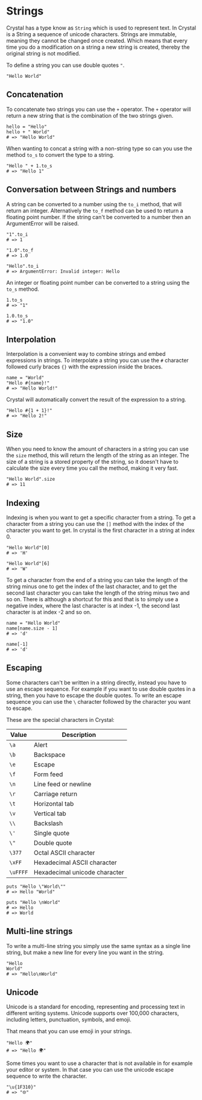 # Strings

Crystal has a type know as `String` which is used to represent text.
In Crystal is a String a sequence of unicode characters.
Strings are immutable, meaning they cannot be changed once created.
Which means that every time you do a modification on a string a new string is created, thereby the original string is not modified.

To define a string you can use double quotes `"`.

```crystal
"Hello World"
```

## Concatenation

To concatenate two strings you can use the `+` operator.
The `+` operator will return a new string that is the combination of the two strings given.

```crystal
hello = "Hello"
hello + " World"
# => "Hello World"
```

When wanting to concat a string with a non-string type so can you use the method `to_s` to convert the type to a string.

```crystal
"Hello " + 1.to_s
# => "Hello 1"
```

## Conversation between Strings and numbers

A string can be converted to a number using the `to_i` method, that will return an integer.
Alternatively the `to_f` method can be used to return a floating point number.
If the string can't be converted to a number then an ArgumentError will be raised.

```crystal
"1".to_i
# => 1

"1.0".to_f
# => 1.0

"Hello".to_i
# => ArgumentError: Invalid integer: Hello
```

An integer or floating point number can be converted to a string using the `to_s` method.

```crystal
1.to_s
# => "1"

1.0.to_s
# => "1.0"
```

## Interpolation

Interpolation is a convenient way to combine strings and embed expressions in strings.
To interpolate a string you can use the `#` character followed curly braces `{}` with the expression inside the braces.

```crystal
name = "World"
"Hello #{name}!"
# => "Hello World!"
```

Crystal will automatically convert the result of the expression to a string.

```crystal
"Hello #{1 + 1}!"
# => "Hello 2!"
```

## Size

When you need to know the amount of characters in a string you can use the `size` method, this will return the length of the string as an integer.
The size of a string is a stored property of the string, so it doesn't have to calculate the size every time you call the method, making it very fast.

```crystal
"Hello World".size
# => 11
```

## Indexing

Indexing is when you want to get a specific character from a string.
To get a character from a string you can use the `[]` method with the index of the character you want to get.
In crystal is the first character in a string at index 0.

```crystal
"Hello World"[0]
# => 'H'

"Hello World"[6]
# => 'W'
```

To get a character from the end of a string you can take the length of the string minus one to get the index of the last character, and to get the second last character you can take the length of the string minus two and so on.
There is although a shortcut for this and that is to simply use a negative index, where the last character is at index -1, the second last character is at index -2 and so on.

```crystal
name = "Hello World"
name[name.size - 1]
# => 'd'

name[-1]
# => 'd'
```

## Escaping

Some characters can't be written in a string directly, instead you have to use an escape sequence.
For example if you want to use double quotes in a string, then you have to escape the double quotes.
To write an escape sequence you can use the `\` character followed by the character you want to escape.

These are the special characters in Crystal:

| Value    | Description                   |
| -------- | ----------------------------- |
| `\a`     | Alert                         |
| `\b`     | Backspace                     |
| `\e`     | Escape                        |
| `\f`     | Form feed                     |
| `\n`     | Line feed or newline          |
| `\r`     | Carriage return               |
| `\t`     | Horizontal tab                |
| `\v`     | Vertical tab                  |
| `\\`     | Backslash                     |
| `\'`     | Single quote                  |
| `\"`     | Double quote                  |
| `\377`   | Octal ASCII character         |
| `\xFF`   | Hexadecimal ASCII character   |
| `\uFFFF` | Hexadecimal unicode character |

```crystal
puts "Hello \"World\""
# => Hello "World"

puts "Hello \nWorld"
# => Hello
# => World
```

## Multi-line strings

To write a multi-line string you simply use the same syntax as a single line string, but make a new line for every line you want in the string.

```crystal
"Hello
World"
# => "Hello\nWorld"
```

## Unicode 

Unicode is a standard for encoding, representing and processing text in different writing systems.
Unicode supports over 100,000 characters, including letters, punctuation, symbols, and emoji.

That means that you can use emoji in your strings.

```crystal
"Hello 🌍"
# => "Hello 🌍"
```

Some times you want to use a character that is not available in for example your editor or system.
In that case you can use the unicode escape sequence to write the character.

```crystal
"\u{1F310}"
# => "🌐"
```
